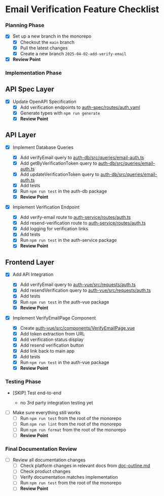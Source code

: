 # Email Verification Feature Checklist

### Planning Phase

- [x] Set up a new branch in the monorepo
  - [x] Checkout the `main` branch
  - [x] Pull the latest changes
  - [x] Create a new branch `2025-04-02-add-verify-email`
- [x] **Review Point**

### Implementation Phase

## API Spec Layer

- [x] Update OpenAPI Specification
  - [x] Add verification endpoints to [auth-spec/routes/auth.yaml](/saflib/auth-spec/routes/auth.yaml)
  - [x] Generate types with `npm run generate`
  - [x] **Review Point**

## API Layer

- [x] Implement Database Queries

  - [x] Add verifyEmail query to [auth-db/src/queries/email-auth.ts](/saflib/auth-db/src/queries/email-auth.ts)
  - [x] Add getByVerificationToken query to [auth-db/src/queries/email-auth.ts](/saflib/auth-db/src/queries/email-auth.ts)
  - [x] Add updateVerificationToken query to [auth-db/src/queries/email-auth.ts](/saflib/auth-db/src/queries/email-auth.ts)
  - [x] Add tests
  - [x] Run `npm run test` in the auth-db package
  - [x] **Review Point**

- [x] Implement Verification Endpoint

  - [x] Add verify-email route to [auth-service/routes/auth.ts](/saflib/auth-service/routes/auth.ts)
  - [x] Add resend-verification route to [auth-service/routes/auth.ts](/saflib/auth-service/routes/auth.ts)
  - [x] Add logging for verification links
  - [x] Add tests
  - [x] Run `npm run test` in the auth-service package
  - [x] **Review Point**

## Frontend Layer

- [x] Add API Integration

  - [x] Add verifyEmail query to [auth-vue/src/requests/auth.ts](/saflib/auth-vue/src/requests/auth.ts)
  - [x] Add resendVerification query to [auth-vue/src/requests/auth.ts](/saflib/auth-vue/src/requests/auth.ts)
  - [x] Add tests
  - [x] Run `npm run test` in the auth-vue package
  - [x] **Review Point**

- [x] Implement VerifyEmailPage Component
  - [x] Create [auth-vue/src/components/VerifyEmailPage.vue](/saflib/auth-vue/src/components/VerifyEmailPage.vue)
  - [x] Add token extraction from URL
  - [x] Add verification status display
  - [x] Add resend verification button
  - [x] Add link back to main app
  - [x] Add tests
  - [x] Run `npm run test` in the auth-vue package
  - [x] **Review Point**

### Testing Phase

- [SKIP] Test end-to-end

  - no 3rd party integration testing yet

- [ ] Make sure everything still works
  - [ ] Run `npm run test` from the root of the monorepo
  - [ ] Run `npm run lint` from the root of the monorepo
  - [ ] Run `npm run format` from the root of the monorepo
  - [ ] **Review Point**

### Final Documentation Review

- [ ] Review all documentation changes
  - [ ] Check platform changes in relevant docs from [doc-outline.md](./doc-outline.md)
  - [ ] Check product changes
  - [ ] Verify documentation matches implementation
  - [ ] Run `npm run test` from the root of the monorepo
  - [ ] **Review Point**

